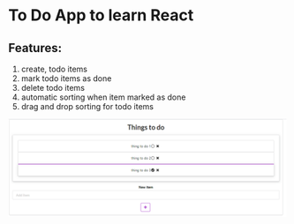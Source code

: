 # To Do App to learn React

## Features:
1. create, todo items
2. mark todo items as done
3. delete todo items
4. automatic sorting when item marked as done
5. drag and drop sorting for todo items

![image](./images/example.png)
